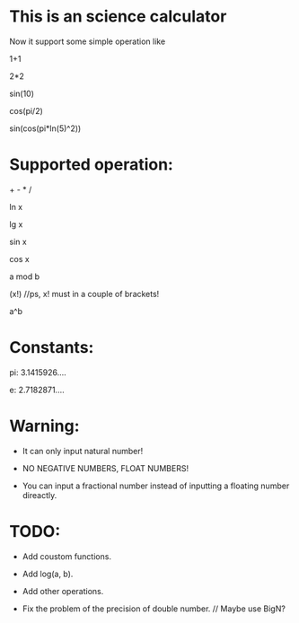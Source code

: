 # This is an science calculator
Now it support some simple operation like 

1+1

2\*2

sin(10)

cos(pi/2)

sin(cos(pi\*ln(5)^2))

# Supported operation:
\+ \- \* /

ln x

lg x

sin x

cos x

a mod b

(x!) //ps, x! must in a couple of brackets!

a^b

# Constants:
pi: 3.1415926....

e: 2.7182871....

# Warning:
+ It can only input natural number!

+ NO NEGATIVE NUMBERS, FLOAT NUMBERS!

+ You can input a fractional number instead of inputting a floating number direactly.

# TODO:
- Add coustom functions.

- Add log(a, b).

+ Add other operations.

- Fix the problem of the precision of double number. // Maybe use BigN?
